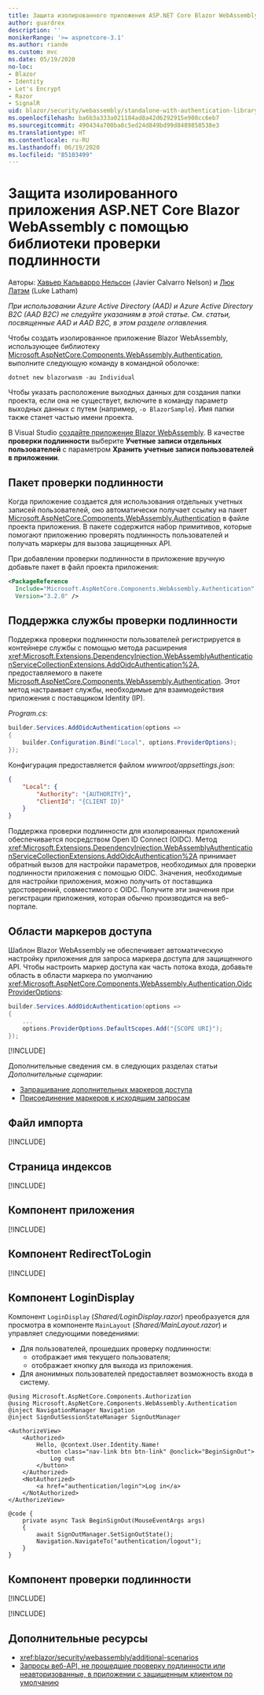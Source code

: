 ```yaml
---
title: Защита изолированного приложения ASP.NET Core Blazor WebAssembly с помощью библиотеки проверки подлинности
author: guardrex
description: ''
monikerRange: '>= aspnetcore-3.1'
ms.author: riande
ms.custom: mvc
ms.date: 05/19/2020
no-loc:
- Blazor
- Identity
- Let's Encrypt
- Razor
- SignalR
uid: blazor/security/webassembly/standalone-with-authentication-library
ms.openlocfilehash: ba6b3a333a021184ad8a42d6292915e908cc6eb7
ms.sourcegitcommit: 490434a700ba8c5ed24d849bd99d8489858538e3
ms.translationtype: HT
ms.contentlocale: ru-RU
ms.lasthandoff: 06/19/2020
ms.locfileid: "85103499"
---
```

# <a name="secure-an-aspnet-core-blazor-webassembly-standalone-app-with-the-authentication-library"></a>Защита изолированного приложения ASP.NET Core Blazor WebAssembly с помощью библиотеки проверки подлинности

Авторы: [Хавьер Кальварро Нельсон](https://github.com/javiercn) (Javier Calvarro Nelson) и [Люк Латэм](https://github.com/guardrex) (Luke Latham)

*При использовании Azure Active Directory (AAD) и Azure Active Directory B2C (AAD B2C) не следуйте указаниям в этой статье. См. статьи, посвященные AAD и AAD B2C, в этом разделе оглавления.*

Чтобы создать изолированное приложение Blazor WebAssembly, использующее библиотеку [Microsoft.AspNetCore.Components.WebAssembly.Authentication](https://www.nuget.org/packages/Microsoft.AspNetCore.Components.WebAssembly.Authentication/), выполните следующую команду в командной оболочке:

```dotnetcli
dotnet new blazorwasm -au Individual
```

Чтобы указать расположение выходных данных для создания папки проекта, если она не существует, включите в команду параметр выходных данных с путем (например, `-o BlazorSample`). Имя папки также станет частью имени проекта.

В Visual Studio [создайте приложение Blazor WebAssembly](xref:blazor/get-started). В качестве **проверки подлинности** выберите **Учетные записи отдельных пользователей** с параметром **Хранить учетные записи пользователей в приложении**.

## <a name="authentication-package"></a>Пакет проверки подлинности

Когда приложение создается для использования отдельных учетных записей пользователей, оно автоматически получает ссылку на пакет [Microsoft.AspNetCore.Components.WebAssembly.Authentication](https://www.nuget.org/packages/Microsoft.AspNetCore.Components.WebAssembly.Authentication/) в файле проекта приложения. В пакете содержится набор примитивов, которые помогают приложению проверять подлинность пользователей и получать маркеры для вызова защищенных API.

При добавлении проверки подлинности в приложение вручную добавьте пакет в файл проекта приложения:

```xml
<PackageReference 
  Include="Microsoft.AspNetCore.Components.WebAssembly.Authentication" 
  Version="3.2.0" />
```

## <a name="authentication-service-support"></a>Поддержка службы проверки подлинности

Поддержка проверки подлинности пользователей регистрируется в контейнере службы с помощью метода расширения <xref:Microsoft.Extensions.DependencyInjection.WebAssemblyAuthenticationServiceCollectionExtensions.AddOidcAuthentication%2A>, предоставляемого в пакете [Microsoft.AspNetCore.Components.WebAssembly.Authentication](https://www.nuget.org/packages/Microsoft.AspNetCore.Components.WebAssembly.Authentication/). Этот метод настраивает службы, необходимые для взаимодействия приложения с поставщиком Identity (IP).

*Program.cs*:

```csharp
builder.Services.AddOidcAuthentication(options =>
{
    builder.Configuration.Bind("Local", options.ProviderOptions);
});
```

Конфигурация предоставляется файлом *wwwroot/appsettings.json*:

```json
{
    "Local": {
        "Authority": "{AUTHORITY}",
        "ClientId": "{CLIENT ID}"
    }
}
```

Поддержка проверки подлинности для изолированных приложений обеспечивается посредством Open ID Connect (OIDC). Метод <xref:Microsoft.Extensions.DependencyInjection.WebAssemblyAuthenticationServiceCollectionExtensions.AddOidcAuthentication%2A> принимает обратный вызов для настройки параметров, необходимых для проверки подлинности приложения с помощью OIDC. Значения, необходимые для настройки приложения, можно получить от поставщика удостоверений, совместимого с OIDC. Получите эти значения при регистрации приложения, которая обычно производится на веб-портале.

## <a name="access-token-scopes"></a>Области маркеров доступа

Шаблон Blazor WebAssembly не обеспечивает автоматическую настройку приложения для запроса маркера доступа для защищенного API. Чтобы настроить маркер доступа как часть потока входа, добавьте область в области маркера по умолчанию <xref:Microsoft.AspNetCore.Components.WebAssembly.Authentication.OidcProviderOptions>:

```csharp
builder.Services.AddOidcAuthentication(options =>
{
    ...
    options.ProviderOptions.DefaultScopes.Add("{SCOPE URI}");
});
```

[!INCLUDE[](~/includes/blazor-security/azure-scope.md)]

Дополнительные сведения см. в следующих разделах статьи *Дополнительные сценарии*:

* [Запрашивание дополнительных маркеров доступа](xref:blazor/security/webassembly/additional-scenarios#request-additional-access-tokens)
* [Присоединение маркеров к исходящим запросам](xref:blazor/security/webassembly/additional-scenarios#attach-tokens-to-outgoing-requests)

## <a name="imports-file"></a>Файл импорта

[!INCLUDE[](~/includes/blazor-security/imports-file-standalone.md)]

## <a name="index-page"></a>Страница индексов

[!INCLUDE[](~/includes/blazor-security/index-page-authentication.md)]

## <a name="app-component"></a>Компонент приложения

[!INCLUDE[](~/includes/blazor-security/app-component.md)]

## <a name="redirecttologin-component"></a>Компонент RedirectToLogin

[!INCLUDE[](~/includes/blazor-security/redirecttologin-component.md)]

## <a name="logindisplay-component"></a>Компонент LoginDisplay

Компонент `LoginDisplay` (*Shared/LoginDisplay.razor*) преобразуется для просмотра в компоненте `MainLayout` (*Shared/MainLayout.razor*) и управляет следующими поведениями:

* Для пользователей, прошедших проверку подлинности:
  * отображает имя текущего пользователя;
  * отображает кнопку для выхода из приложения.
* Для анонимных пользователей предоставляет возможность входа в систему.

```razor
@using Microsoft.AspNetCore.Components.Authorization
@using Microsoft.AspNetCore.Components.WebAssembly.Authentication
@inject NavigationManager Navigation
@inject SignOutSessionStateManager SignOutManager

<AuthorizeView>
    <Authorized>
        Hello, @context.User.Identity.Name!
        <button class="nav-link btn btn-link" @onclick="BeginSignOut">
            Log out
        </button>
    </Authorized>
    <NotAuthorized>
        <a href="authentication/login">Log in</a>
    </NotAuthorized>
</AuthorizeView>

@code {
    private async Task BeginSignOut(MouseEventArgs args)
    {
        await SignOutManager.SetSignOutState();
        Navigation.NavigateTo("authentication/logout");
    }
}
```

## <a name="authentication-component"></a>Компонент проверки подлинности

[!INCLUDE[](~/includes/blazor-security/authentication-component.md)]

[!INCLUDE[](~/includes/blazor-security/troubleshoot.md)]

## <a name="additional-resources"></a>Дополнительные ресурсы

* <xref:blazor/security/webassembly/additional-scenarios>
* [Запросы веб-API, не прошедшие проверку подлинности или неавторизованные, в приложении с защищенным клиентом по умолчанию](xref:blazor/security/webassembly/additional-scenarios#unauthenticated-or-unauthorized-web-api-requests-in-an-app-with-a-secure-default-client)
